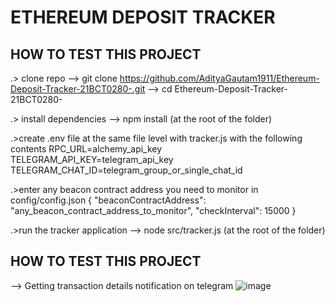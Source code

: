 # ETHEREUM DEPOSIT TRACKER
## HOW TO TEST THIS PROJECT

.> clone repo
--> git clone https://github.com/AdityaGautam1911/Ethereum-Deposit-Tracker-21BCT0280-.git
--> cd Ethereum-Deposit-Tracker-21BCT0280-

.> install dependencies
--> npm install (at the root of the folder)

.>create .env file at the same file level with tracker.js with the following contents
RPC_URL=alchemy_api_key
TELEGRAM_API_KEY=telegram_api_key
TELEGRAM_CHAT_ID=telegram_group_or_single_chat_id

.>enter any beacon contract address you need to monitor in config/config.json
{
  "beaconContractAddress": "any_beacon_contract_address_to_monitor",
  "checkInterval": 15000
}

.>run the tracker application
--> node src/tracker.js (at the root of the folder)

## HOW TO TEST THIS PROJECT
--> Getting transaction details notification on telegram
![image](https://github.com/user-attachments/assets/861294d7-6f29-4acb-97a3-0fee94ffd8d7)
